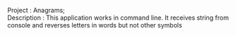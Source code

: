 Project : Anagrams;   
Description : This application works in command line. It receives string from console and 
	      reverses letters in words but not other symbols